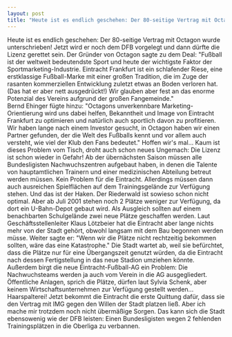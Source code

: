 ```yaml
---
layout: post
title: "Heute ist es endlich geschehen: Der 80-seitige Vertrag mit Octagon wurde unterschrieben!"
---
```


Heute ist es endlich geschehen: Der 80-seitige Vertrag mit Octagon wurde unterschrieben! Jetzt wird er noch dem DFB vorgelegt und dann dürfte die Lizenz gerettet sein. Der Gründer von Octagon sagte zu dem Deal: "Fußball ist der weltweit bedeutendste Sport und heute der wichtigste Faktor der Sportmarketing-Industrie. Eintracht Frankfurt ist ein schlafender Riese, eine erstklassige Fußball-Marke mit einer großen Tradition, die im Zuge der rasanten kommerziellen Entwicklung zuletzt etwas an Boden verloren hat. (Das hat er aber nett ausgedrückt!) Wir glauben aber fest an das enorme Potenzial des Vereins aufgrund der großen Fangemeinde."  
Bernd Ehinger fügte hinzu: "Octagons unverkennbare Marketing-Orientierung wird uns dabei helfen, Bekanntheit und Image von Eintracht Frankfurt zu optimieren und natürlich auch sportlich davon zu profitieren. Wir haben lange nach einem Investor gesucht, in Octagon haben wir einen Partner gefunden, der die Welt des Fußballs kennt und vor allem auch versteht, wie viel der Klub den Fans bedeutet." Hoffen wir's mal... Kaum ist dieses Problem vom Tisch, droht auch schon neues Ungemach: Die Lizenz ist schon wieder in Gefahr! Ab der übernächsten Saison müssen alle Bundesligisten Nachwuchszentren aufgebaut haben, in denen die Talente von hauptamtlichen Trainern und einer medizinischen Abteilung betreut werden müssen. Kein Problem für die Eintracht. Allerdings müssen dann auch ausreichen Spielflächen auf dem Trainingsgelände zur Verfügung stehen. Und das ist der Haken. Der Riederwald ist sowieso schon nicht optimal. Aber ab Juli 2001 stehen noch 2 Plätze weniger zur Verfügung, da dort ein U-Bahn-Depot gebaut wird. Als Ausgleich sollten auf einem benachbarten Schulgelände zwei neue Plätze geschaffen werden. Laut Geschäftsstellenleiter Klaus Lötzbeier hat die Eintracht aber lange nichts mehr von der Stadt gehört, obwohl langsam mit dem Bau begonnen werden müsse. Weiter sagte er: "Wenn wir die Plätze nicht rechtzeitig bekommen sollten, wäre das eine Katastrophe." Die Stadt wartet ab, weil sie befürchtet, dass die Plätze nur für eine Übergangszeit genutzt würden, da die Eintracht nach dessen Fertigstellung in das neue Stadion umziehen könnte. Außerdem birgt die neue Eintracht-Fußball-AG ein Problem: Die Nachwuchsteams werden ja auch vom Verein in die AG ausgegliedert. Öffentliche Anlagen, sprich die Plätze, dürfen laut Sylvia Schenk, aber keinem Wirtschaftsunternehmen zur Verfügung gestellt werden...  
Haarspalterei! Jetzt bekommt die Eintracht die erste Quittung dafür, dass sie den Vertrag mit IMG gegen den Willen der Stadt platzen ließ. Aber ich mache mir trotzdem noch nicht übermäßige Sorgen. Das kann sich die Stadt ebensowenig wie der DFB leisten: Einen Bundesligisten wegen 2 fehlenden Trainingsplätzen in die Oberliga zu verbannen.
